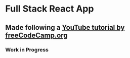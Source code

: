 # Full Stack React App

## Made following a [YouTube tutorial by freeCodeCamp.org](https://www.youtube.com/watch?v=m_u6P5k0vP0&list=WL)

### Work in Progress
